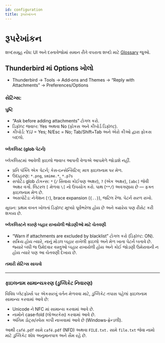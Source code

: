 ```yaml
---
id: configuration
title: રૂપરેખાંકન
---
```


# રૂપરેખાંકન

શબ્દસમૂહ નોંધ: UI અને દસ્તાવેજોમાં સમાન રીતે વપરાતા શબ્દો માટે [Glossary](glossary) જુઓ.

## Thunderbird માં Options ખોલો

- Thunderbird → Tools → Add‑ons and Themes → “Reply with Attachments” → Preferences/Options

### સેટિંગ્સ:

#### પુષ્ટિ

- “Ask before adding attachments” ટોગલ કરો.
- ડિફૉલ્ટ જવાબ: Yes અથવા No (ફોકસ અને કીબોર્ડ ડિફૉલ્ટ).
- કીબોર્ડ: Y/J = Yes; N/Esc = No; Tab/Shift+Tab અને એરો કીઓ દ્વારા ફોકસ બદલો.

#### બ્લેકલિસ્ટ (glob પેટર્ન)

બ્લેકલિસ્ટમાં આવેલી ફાઇલો જવાબ આપતી વેળાએ આપમેળે જોડાશે નહીં.

- પ્રતિ પંક્તિ એક પેટર્ન; કેસ‑ઇન્સેન્સિટિવ; માત્ર ફાઇલનામ પર મેળ.
- ઉદાહરણ: `*.png`, `smime.*`, `*.p7s`
- સપોર્ટેડ glob ટોકન્સ: `*` (`/` સિવાય કોઈપણ અક્ષર), `?` (એક અક્ષર), `[abc]` જેવી અક્ષર વર્ગો. લિટરલ `[` મેળવા `\[` નો ઉપયોગ કરો. પાથ (`**/`) અવગણાય છે — ફક્ત ફાઇલનામ મેળ છે.
- અસપોર્ટેડ: નેગેશન (`!`), brace expansion (`{..}`), જટિલ રેંજ. પેટર્ન સરળ રાખો.

સૂચન: પ્રથમ વખત ખોલતાં ડિફૉલ્ટ મૂલ્યો પૂર્વભરેલા હોય છે અને ક્યારેય પણ રીસેટ કરી શકાય છે.

#### બ્લેકલિસ્ટને કારણે બહાર રાખાયેલી જોડણીઓ માટે ચેતવણી

- “Warn if attachments are excluded by blacklist” ટોગલ કરો (ડિફૉલ્ટ: ON).
- સક્રિય હોય ત્યારે, નાનું મોડલ બહાર રાખેલી ફાઇલો અને મેળ ખાતા પેટર્ન બતાવે છે. જ્યારે બધી જ ઉમેદવાર વસ્તુઓ બહાર રાખાયેલી હોય અને કોઈ જોડણી ઉમેરાવાની ન હોય ત્યારે પણ આ ચેતવણી દેખાય છે.

#### તમારી સેટિંગ્સ સાચવો

---

### ફાઇલનામ સામાન્યકરણ (ડુપ્લિકેટ નિવારણ)

વિવિધ પ્લેટફોર્મ્સ પર એકસરખું વર્તન મેળવવા માટે, ડુપ્લિકેટ તપાસ પહેલાં ફાઇલનામ સામાન્ય કરવામાં આવે છે:

- Unicode ને NFC માં સામાન્ય કરવામાં આવે છે.
- નામોને case‑fold (લોઅરકેસ) કરવામાં આવે છે.
- અંતિમ ડોટ્સ/સ્પેસ કાપી નાખવામાં આવે છે (Windows‑ફ્રેન્ડલી).

આથી `café.pdf` સામે `café.pdf` (NFD) અથવા `FILE.txt.` સામે `file.txt` જેવા નામો માટે ડુપ્લિકેટ શોધ અનુમાનપાત્ર અને સૈમ રહે છે.
